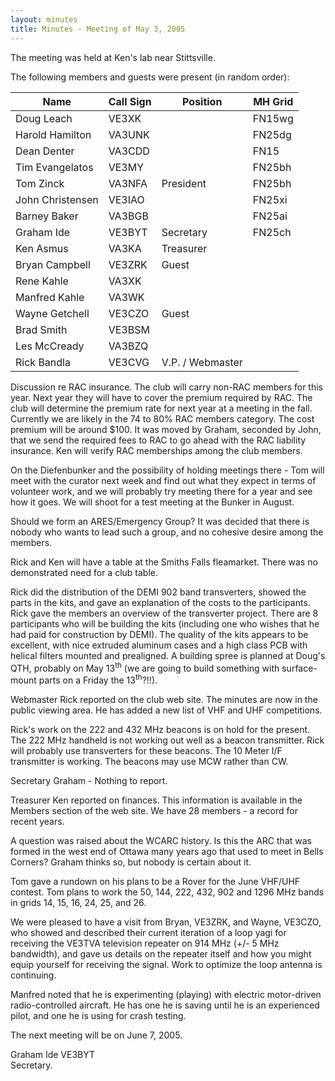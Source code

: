 ```yaml
---
layout: minutes
title: Minutes - Meeting of May 3, 2005
---
```

The meeting was held at Ken's lab near Stittsville.

The following members and guests were present (in random order):

| Name                   | Call Sign  | Position         | MH Grid |
|------------------------|------------|------------------|---------|
| Doug Leach             | VE3XK      |                  | FN15wg  |
| Harold Hamilton        | VA3UNK     |                  | FN25dg  |
| Dean Denter            | VA3CDD     |                  | FN15    |
| Tim Evangelatos        | VE3MY      |                  | FN25bh  |
| Tom Zinck              | VA3NFA     | President        | FN25bh  |
| John Christensen       | VE3IAO     |                  | FN25xi  |
| Barney Baker           | VA3BGB     |                  | FN25ai  |
| Graham Ide             | VE3BYT     | Secretary        | FN25ch  |
| Ken Asmus              | VA3KA      | Treasurer        |         |
| Bryan Campbell         | VE3ZRK     | Guest            |         |
| Rene Kahle             | VA3XK      |                  |         |
| Manfred Kahle          | VA3WK      |                  |         |
| Wayne Getchell         | VE3CZO     | Guest            |         |
| Brad Smith             | VE3BSM     |                  |         |
| Les McCready           | VA3BZQ     |                  |         |
| Rick Bandla            | VE3CVG     | V.P. / Webmaster |         |

Discussion re RAC insurance.  The club will carry non-RAC members for this year.  Next year they will have to cover the premium required by RAC.  The club will determine the premium rate for next year at a meeting in the fall.  Currently we are likely in the 74 to 80% RAC members category.  The cost premium will be around $100.  It was moved by Graham, seconded by John, that we send the required fees to RAC to go ahead with the RAC liability insurance.  Ken will verify RAC memberships among the club members.

On the Diefenbunker and the possibility of holding meetings there - Tom will meet with the curator next week and find out what they expect in terms of volunteer work, and we will probably try meeting there for a year and see how it goes.  We will shoot for a test meeting at the Bunker in August.

Should we form an ARES/Emergency Group?  It was decided that there is nobody who wants to lead such a group, and no cohesive desire among the members.

Rick and Ken will have a table at the Smiths Falls fleamarket.  There was no demonstrated need for a club table.

Rick did the distribution of the DEMI 902 band transverters, showed the parts in the kits, and gave an explanation of the costs to the participants.  Rick gave the members an overview of the transverter project.  There are 8 participants who will be building the kits (including one who wishes that he had paid for construction by DEMI). The quality of the kits appears to be excellent, with nice extruded aluminum cases and a high class PCB with helical filters mounted and prealigned.  A building spree is planned at Doug's QTH, probably on May 13<sup>th</sup> (we are going to build something with surface-mount parts on a Friday the 13<sup>th</sup>?!!).

Webmaster Rick reported on the club web site.  The minutes are now in the public viewing area.  He has added a new list of VHF and UHF competitions.

Rick's work on the 222 and 432 MHz beacons is on hold for the present.  The 222 MHz handheld is not working out well as a beacon transmitter.  Rick will probably use transverters for these beacons. The 10 Meter I/F transmitter is working.  The beacons may use MCW rather than CW.

Secretary Graham - Nothing to report.

Treasurer Ken reported on finances.  This information is available in the Members section of the web site.  We have 28 members - a record for recent years.

A question was raised about the WCARC history.  Is this the ARC that was formed in the west end of Ottawa many years ago that used to meet in Bells Corners?  Graham thinks so, but nobody is certain about it.

Tom gave a rundown on his plans to be a Rover for the June VHF/UHF contest.  Tom plans to work the 50, 144, 222, 432, 902 and 1296 MHz bands in grids 14, 15, 16, 24, 25, and 26.

We were pleased to have a visit from Bryan, VE3ZRK, and Wayne, VE3CZO, who showed and described their current iteration of a loop yagi for receiving the VE3TVA television repeater on 914 MHz (+/- 5 MHz bandwidth), and gave us details on the repeater itself and how you might equip yourself for receiving the signal.  Work to optimize the loop antenna is continuing.

Manfred noted that he is experimenting (playing) with electric motor-driven radio-controlled aircraft.  He has one he is saving until he is an experienced pilot, and one he is using for crash testing.

The next meeting will be on June 7, 2005.

Graham Ide VE3BYT  
Secretary.
